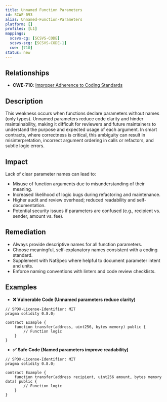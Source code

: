 ```yaml
---
title: Unnamed Function Parameters
id: SCWE-093
alias: Unnamed-Function-Parameters
platform: []
profiles: [L1]
mappings:
  scsvs-cg: [SCSVS-CODE]
  scsvs-scg: [SCSVS-CODE-1]
  cwe: [710]
status: new
---
```


## Relationships
- **CWE-710**: [Improper Adherence to Coding Standards](https://cwe.mitre.org/data/definitions/710.html)

## Description  
This weakness occurs when functions declare parameters without names (only types). Unnamed parameters reduce code clarity and hinder maintainability, making it difficult for reviewers and future maintainers to understand the purpose and expected usage of each argument. In smart contracts, where correctness is critical, this ambiguity can result in misinterpretation, incorrect argument ordering in calls or refactors, and subtle logic errors.

## Impact  
Lack of clear parameter names can lead to:
- Misuse of function arguments due to misunderstanding of their meaning.  
- Increased likelihood of logic bugs during refactoring and maintenance.  
- Higher audit and review overhead; reduced readability and self-documentation.  
- Potential security issues if parameters are confused (e.g., recipient vs. sender, amount vs. fee).  

## Remediation  
- Always provide descriptive names for all function parameters.  
- Choose meaningful, self-explanatory names consistent with a coding standard.  
- Supplement with NatSpec where helpful to document parameter intent and units.  
- Enforce naming conventions with linters and code review checklists.  

## Examples  
- **❌ Vulnerable Code (Unnamed parameters reduce clarity)**  
```solidity
// SPDX-License-Identifier: MIT
pragma solidity 0.8.0;

contract Example {
    function transfer(address, uint256, bytes memory) public {
        // Function logic
    }
}
```

- **✅ Safe Code (Named parameters improve readability)**  
```solidity
// SPDX-License-Identifier: MIT
pragma solidity 0.8.0;

contract Example {
    function transfer(address recipient, uint256 amount, bytes memory data) public {
        // Function logic
    }
}
```


